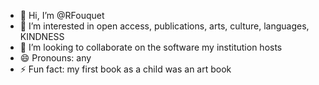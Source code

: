 - 👋 Hi, I’m @RFouquet
- 👀 I’m interested in open access, publications, arts, culture, languages, KINDNESS
- 💞️ I’m looking to collaborate on the software my institution hosts
- 😄 Pronouns: any
- ⚡ Fun fact: my first book as a child was an art book 

<!---
RFouquet/RFouquet is a ✨ special ✨ repository because its `README.md` (this file) appears on your GitHub profile.
You can click the Preview link to take a look at your changes.
--->
